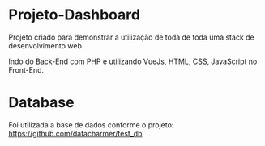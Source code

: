 # Projeto-Dashboard
Projeto criado para demonstrar a utilização de toda de toda uma stack de desenvolvimento web. 

Indo do Back-End com PHP e utilizando VueJs, HTML, CSS, JavaScript no Front-End.

# Database
Foi utilizada a base de dados conforme o projeto:
https://github.com/datacharmer/test_db
